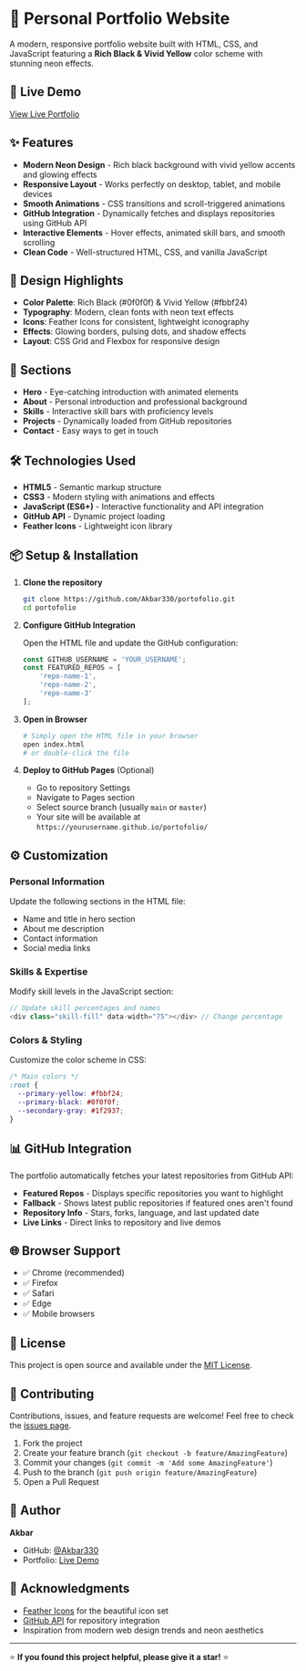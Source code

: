 # 🌟 Personal Portfolio Website

A modern, responsive portfolio website built with HTML, CSS, and JavaScript featuring a **Rich Black & Vivid Yellow** color scheme with stunning neon effects.

## 🚀 Live Demo

[View Live Portfolio](https://akbar330.github.io/portofolio/)

## ✨ Features

- **Modern Neon Design** - Rich black background with vivid yellow accents and glowing effects
- **Responsive Layout** - Works perfectly on desktop, tablet, and mobile devices  
- **Smooth Animations** - CSS transitions and scroll-triggered animations
- **GitHub Integration** - Dynamically fetches and displays repositories using GitHub API
- **Interactive Elements** - Hover effects, animated skill bars, and smooth scrolling
- **Clean Code** - Well-structured HTML, CSS, and vanilla JavaScript

## 🎨 Design Highlights

- **Color Palette**: Rich Black (#0f0f0f) & Vivid Yellow (#fbbf24)
- **Typography**: Modern, clean fonts with neon text effects
- **Icons**: Feather Icons for consistent, lightweight iconography
- **Effects**: Glowing borders, pulsing dots, and shadow effects
- **Layout**: CSS Grid and Flexbox for responsive design

## 📱 Sections

- **Hero** - Eye-catching introduction with animated elements
- **About** - Personal introduction and professional background  
- **Skills** - Interactive skill bars with proficiency levels
- **Projects** - Dynamically loaded from GitHub repositories
- **Contact** - Easy ways to get in touch

## 🛠️ Technologies Used

- **HTML5** - Semantic markup structure
- **CSS3** - Modern styling with animations and effects
- **JavaScript (ES6+)** - Interactive functionality and API integration
- **GitHub API** - Dynamic project loading
- **Feather Icons** - Lightweight icon library

## 📦 Setup & Installation

1. **Clone the repository**
   ```bash
   git clone https://github.com/Akbar330/portofolio.git
   cd portofolio
   ```

2. **Configure GitHub Integration**
   
   Open the HTML file and update the GitHub configuration:
   ```javascript
   const GITHUB_USERNAME = 'YOUR_USERNAME'; 
   const FEATURED_REPOS = [
       'repo-name-1',
       'repo-name-2', 
       'repo-name-3'
   ];
   ```

3. **Open in Browser**
   ```bash
   # Simply open the HTML file in your browser
   open index.html
   # or double-click the file
   ```

4. **Deploy to GitHub Pages** (Optional)
   - Go to repository Settings
   - Navigate to Pages section
   - Select source branch (usually `main` or `master`)
   - Your site will be available at `https://yourusername.github.io/portofolio/`

## ⚙️ Customization

### Personal Information
Update the following sections in the HTML file:
- Name and title in hero section
- About me description
- Contact information
- Social media links

### Skills & Expertise
Modify skill levels in the JavaScript section:
```javascript
// Update skill percentages and names
<div class="skill-fill" data-width="75"></div> // Change percentage
```

### Colors & Styling
Customize the color scheme in CSS:
```css
/* Main colors */
:root {
  --primary-yellow: #fbbf24;
  --primary-black: #0f0f0f;
  --secondary-gray: #1f2937;
}
```

## 📊 GitHub Integration

The portfolio automatically fetches your latest repositories from GitHub API:

- **Featured Repos** - Displays specific repositories you want to highlight
- **Fallback** - Shows latest public repositories if featured ones aren't found
- **Repository Info** - Stars, forks, language, and last updated date
- **Live Links** - Direct links to repository and live demos

## 🌐 Browser Support

- ✅ Chrome (recommended)
- ✅ Firefox
- ✅ Safari
- ✅ Edge
- ✅ Mobile browsers

## 📝 License

This project is open source and available under the [MIT License](LICENSE).

## 🤝 Contributing

Contributions, issues, and feature requests are welcome! Feel free to check the [issues page](https://github.com/Akbar330/portofolio/issues).

1. Fork the project
2. Create your feature branch (`git checkout -b feature/AmazingFeature`)
3. Commit your changes (`git commit -m 'Add some AmazingFeature'`)
4. Push to the branch (`git push origin feature/AmazingFeature`)
5. Open a Pull Request

## 👤 Author

**Akbar**
- GitHub: [@Akbar330](https://github.com/Akbar330)
- Portfolio: [Live Demo](https://akbar330.github.io/portofolio/)

## 🙏 Acknowledgments

- [Feather Icons](https://feathericons.com/) for the beautiful icon set
- [GitHub API](https://docs.github.com/en/rest) for repository integration
- Inspiration from modern web design trends and neon aesthetics

---

⭐ **If you found this project helpful, please give it a star!** ⭐
